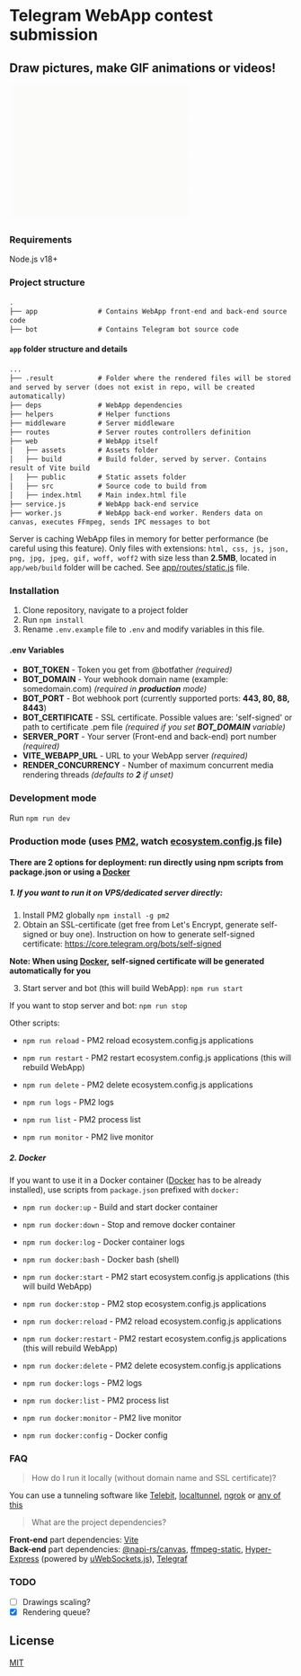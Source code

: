 # Telegram WebApp contest submission

## Draw pictures, make GIF animations or videos!

![GIF example](https://github.com/piliugin-anton/telegram-webapp-contest/blob/master/app/web/public/example.gif?raw=true)

### Requirements

Node.js v18+

### Project structure
    .
    ├── app               # Contains WebApp front-end and back-end source code
    ├── bot               # Contains Telegram bot source code

#### `app` folder structure and details
    ...
    ├── .result           # Folder where the rendered files will be stored and served by server (does not exist in repo, will be created automatically)
    ├── deps              # WebApp dependencies
    ├── helpers           # Helper functions
    ├── middleware        # Server middleware
    ├── routes            # Server routes controllers definition
    ├── web               # WebApp itself
    │   ├── assets        # Assets folder
    │   ├── build         # Build folder, served by server. Contains result of Vite build
    │   ├── public        # Static assets folder
    │   ├── src           # Source code to build from
    │   ├── index.html    # Main index.html file
    ├── service.js        # WebApp back-end service
    ├── worker.js         # WebApp back-end worker. Renders data on canvas, executes FFmpeg, sends IPC messages to bot

Server is caching WebApp files in memory for better performance (be careful using this feature). Only files with extensions: `html, css, js, json, png, jpg, jpeg, gif, woff, woff2` with size less than **2.5MB**, located in `app/web/build` folder will be cached. See [app/routes/static.js](app/routes/static.js) file.

### Installation

1. Clone repository, navigate to a project folder
2. Run `npm install`
3. Rename `.env.example` file to `.env` and modify variables in this file.

#### .env Variables

- **BOT_TOKEN** - Token you get from @botfather *(required)*
- **BOT_DOMAIN** - Your webhook domain name (example: somedomain.com) *(required in **production** mode)*
- **BOT_PORT** - Bot webhook port (currently supported ports: **443, 80, 88, 8443**)
- **BOT_CERTIFICATE** - SSL certificate. Possible values are: 'self-signed' or path to certificate .pem file *(required if you set **BOT_DOMAIN** variable)*
- **SERVER_PORT** - Your server (Front-end and back-end) port number *(required)*
- **VITE_WEBAPP_URL** - URL to your WebApp server *(required)*
- **RENDER_CONCURRENCY** - Number of maximum concurrent media rendering threads *(defaults to **2** if unset)*

### Development mode

Run ```npm run dev```  


### Production mode (uses [PM2](https://pm2.keymetrics.io/), watch [ecosystem.config.js](./ecosystem.config.js) file)

#### There are 2 options for deployment: run directly using npm scripts from package.json or using a [Docker](#2-docker)

##### 1. If you want to run it on VPS/dedicated server directly:

1. Install PM2 globally ```npm install -g pm2```
2. Obtain an SSL-certificate (get free from Let's Encrypt, generate self-signed or buy one). Instruction on how to generate self-signed certificate: https://core.telegram.org/bots/self-signed   

**Note: When using [Docker](#2-docker), self-signed certificate will be generated automatically for you**  

3. Start server and bot (this will build WebApp): ```npm run start```

If you want to stop server and bot: ```npm run stop```

Other scripts:  

 - ```npm run reload``` - PM2 reload ecosystem.config.js applications

 - ```npm run restart``` - PM2 restart ecosystem.config.js applications (this will rebuild WebApp)

 - ```npm run delete``` - PM2 delete ecosystem.config.js applications

 - ```npm run logs``` - PM2 logs

 - ```npm run list``` - PM2 process list

 - ```npm run monitor``` - PM2 live monitor

##### 2. Docker

If you want to use it in a Docker container ([Docker](https://www.docker.com) has to be already installed), use scripts from `package.json` prefixed with `docker:`

 - ```npm run docker:up``` - Build and start docker container

 - ```npm run docker:down``` - Stop and remove docker container

 - ```npm run docker:log``` - Docker container logs

 - ```npm run docker:bash``` - Docker bash (shell)

 - ```npm run docker:start``` - PM2 start ecosystem.config.js applications (this will build WebApp)

 - ```npm run docker:stop``` - PM2 stop ecosystem.config.js applications

 - ```npm run docker:reload``` - PM2 reload ecosystem.config.js applications

 - ```npm run docker:restart``` - PM2 restart ecosystem.config.js applications (this will rebuild WebApp)

 - ```npm run docker:delete``` - PM2 delete ecosystem.config.js applications

 - ```npm run docker:logs``` - PM2 logs

 - ```npm run docker:list``` - PM2 process list

 - ```npm run docker:monitor``` - PM2 live monitor

 - ```npm run docker:config``` - Docker config  


### FAQ

> How do I run it locally (without domain name and SSL certificate)?  

You can use a tunneling software like [Telebit](https://telebit.cloud), [localtunnel](https://github.com/localtunnel/localtunnel), [ngrok](https://ngrok.com) or [any of this](https://github.com/anderspitman/awesome-tunneling#open-source-at-least-with-a-reasonably-permissive-license)

> What are the project dependencies?  

**Front-end** part dependencies: [Vite](https://vitejs.dev/)  
**Back-end** part dependencies: [@napi-rs/canvas](https://www.npmjs.com/package/@napi-rs/canvas), [ffmpeg-static](https://www.npmjs.com/package/ffmpeg-static), [Hyper-Express](https://www.npmjs.com/package/hyper-express) (powered by [uWebSockets.js](https://github.com/uNetworking/uWebSockets.js)), [Telegraf](https://github.com/telegraf/telegraf)

### TODO

- [ ] Drawings scaling?
- [x] Rendering queue?

## License
[MIT](./LICENSE)
